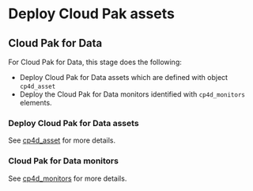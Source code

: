# Deploy Cloud Pak assets

## Cloud Pak for Data
For Cloud Pak for Data, this stage does the following:

* Deploy Cloud Pak for Data assets which are defined with object `cp4d_asset`
* Deploy the Cloud Pak for Data monitors identified with `cp4d_monitors` elements.

### Deploy Cloud Pak for Data assets
See [cp4d_asset](../../../30-reference/configuration/cp4d-assets) for more details.

### Cloud Pak for Data monitors
See [cp4d_monitors](../../../30-reference/configuration/monitoring) for more details.